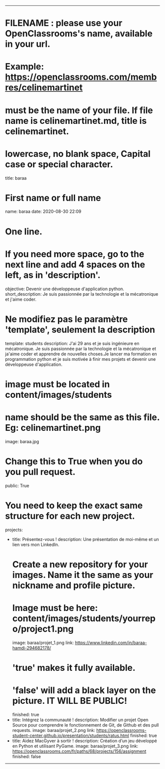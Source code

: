 ---

# FILENAME : please use your OpenClassrooms's name, available in your url.
# Example: https://openclassrooms.com/membres/celinemartinet
# must be the name of your file. If file name is celinemartinet.md, title is celinemartinet.
# lowercase, no blank space, Capital case or special character.
title: baraa

# First name or full name
name: baraa
date: 2020-08-30 22:09

# One line.
# If you need more space, go to the next line and add 4 spaces on the left, as in 'description'.
objective: Devenir une développeuse d'application python.
short_description: Je suis passionnée par la technologie et la mécatronique et j'aime coder.

# Ne modifiez pas le paramètre 'template', seulement la description
template: students
description:
    J'ai 29 ans et je suis ingénieure en mécatronique. Je suis passionnée par la technologie et la mécatronique et ja'aime coder et apprendre de nouvelles choses.Je lancer ma formation en programmation python et je suis motivée à finir mes projets et devenir une développeuse d'application.

# image must be located in content/images/students
# name should be the same as this file. Eg: celinemartinet.png
image: baraa.jpg

# Change this to True when you do you pull request.
public: True

# You need to keep the exact same structure for each new project.
projects:
  - title: Présentez-vous !
    description: Une présentation de moi-même et un lien vers mon LinkedIn.
    # Create a new repository for your images. Name it the same as your nickname and profile picture.
    # Image must be here: content/images/students/yourrepo/project1.png
    image: baraa/projet_1.png
    link: https://www.linkedin.com/in/baraa-hamdi-294682178/
    # 'true' makes it fully available.
    # 'false' will add a black layer on the picture. IT WILL BE PUBLIC!
    finished: true
  - title: Intégrez la communauté !
    description: Modifier un projet Open Source pour comprendre le fonctionnement de Git, de Github et des pull requests. 
    image: baraa/projet_2.png
    link: https://openclassrooms-student-center.github.io/presentation/students/ratus.html
    finished: true
  - title: Aidez MacGyver à sortir !
    description: Création d’un jeu développé en Python et utilisant PyGame.
    image: baraa/projet_3.png
    link: https://openclassrooms.com/fr/paths/68/projects/156/assignment
    finished: false
---